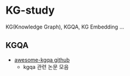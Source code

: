 # KG-study
KG(Knowledge Graph), KGQA, KG Embedding ...



## KGQA
* [awesome-kgqa github](https://github.com/BshoterJ/awesome-kgqa)
  * kgqa 관련 논문 모음
